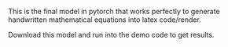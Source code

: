 This is the final model in pytorch that works perfectly to generate handwritten mathematical equations into latex code/render.

Download this model and run into the demo code to get results.
